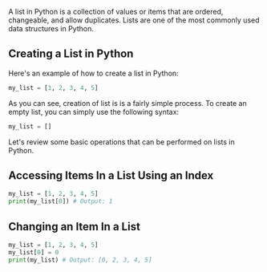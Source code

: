 A list in Python is a collection of values or items that are ordered, changeable, and allow duplicates. Lists are one of the most commonly used data structures in Python.

## Creating a List in Python

Here's an example of how to create a list in Python:

```python
my_list = [1, 2, 3, 4, 5]
```

As you can see, creation of list is is a fairly simple process. To create an empty list, you can simply use the following syntax:

```python
my_list = []
```

Let's review some basic operations that can be performed on lists in Python.

## Accessing Items In a List Using an Index

```python
my_list = [1, 2, 3, 4, 5]
print(my_list[0]) # Output: 1
```

## Changing an Item In a List

```python
my_list = [1, 2, 3, 4, 5]
my_list[0] = 0
print(my_list) # Output: [0, 2, 3, 4, 5]
```

## 
